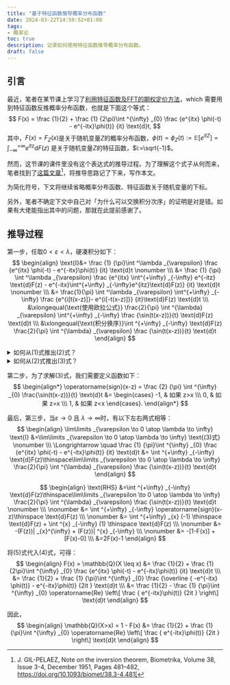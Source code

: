 ```yaml
---
title: "基于特征函数推导概率分布函数"
date: 2024-03-22T14:59:52+01:00
tags:
- 概率论
toc: true
description: 记录如何使用特征函数推导概率分布函数。
draft: false
---
```

## 引言

最近，笔者在某节课上学习了<u>利用特征函数及FFT的期权定价方法</u>，which 需要用到特征函数反推概率分布函数，也就是下面这个等式：
$$
F(x) = \frac {1}{2} +  \frac {1} {2\pi}\int ^{\infty} _{0} \frac {e^{itx} \phi(-t) - e^{-itx}\phi(t)} {it} \text{d}t,
$$
其中，$F(x)=F_Z(x)$是关于随机变量$Z$的概率分布函数，$\phi(t)=\phi_Z(t) :=\mathbb{E}[e^{itZ}] =  \int^{+\infty} _{-\infty}e^{itz}\text{d}F(z)$ 是关于随机变量$Z$的特征函数，$i:=\sqrt{-1}$。

然而，这节课的课件里没有这个表达式的推导过程。为了理解这个式子从何而来，笔者找到了[这篇文章](https://doi.org/10.1093/biomet/38.3-4.481)[^1]，将推导思路记了下来，写作本文。

为简化符号，下文将继续省略概率分布函数、特征函数关于随机变量的下标。

另外，笔者不确定下文中自己对「为什么可以交换积分次序」的证明是对是错。如果有大佬能指出其中的问题，那就在此提前感谢了。

## 推导过程

第一步，任取$0<\varepsilon<\lambda$，硬凑积分如下：
$$
\begin{align}
\text{I}&= \frac {1} {\pi}\int ^\lambda _{\varepsilon} \frac {e^{itx} \phi(-t) - e^{-itx}\phi(t)} {it} \text{d}t
\nonumber
\\\
&=  \frac {1} {\pi} \int ^\lambda _{\varepsilon} \frac {e^{itx} \int^{+\infty} _{-\infty} e^{-itz} \text{d}F(z) - e^{-itx}\int^{+\infty} _{-\infty}e^{itz}\text{d}F(z)} {it} \text{d}t
\nonumber
\\\
&= \frac{1}{\pi} \int ^\lambda _{\varepsilon}  \int^{+\infty} _{-\infty} \frac {e^{i[t(x-z)]}- e^{i[-t(x-z)]}} {it}\text{d}F(z) \text{d}t 
\\\
&\xlongequal{\text{使用欧拉公式}} \frac{2}{\pi}  \int ^{\lambda} _{\varepsilon} \int^{+\infty} _{-\infty} \frac {\sin(t(x-z))}{t} \text{d}F(z) \text{d}t 
\\\
&\xlongequal{\text{积分换序}}\int ^{+\infty} _{-\infty} \text{d}F(z) \frac{2}{\pi} \int ^{\lambda} _{\varepsilon}   \frac {\sin(t(x-z))}{t} \text{d}t
\end{align}
$$

<details class="notes">
<summary>如何从(1)式推出(2)式？</summary>
<p>
这里，从$(1)$式推出$(2)$式需使用欧拉公式（即$e^{iu}=\cos(u)+i\sin(u), \forall u \in \mathbb{R}$）展开$e^{i[t(x-z)]}$及$e^{i[-t(x-z)]}$即可：
$$
\begin{align*}
(1) 式 &=\frac{1}{\pi} \int ^\lambda _{\varepsilon}  \int^{+\infty} _{-\infty}  \frac {\cos(t(x-z)) + i\sin(t(x-z)) -\cos(-t(x-z)) - i\sin(-t(x-z))}{it} \text{d}F(z) \text{d}t 
\\\
&=  \frac{2}{\pi}  \int ^{\lambda} _{\varepsilon} \int^{+\infty} _{-\infty} \frac {\sin(t(x-z))}{t} \text{d}F(z) \text{d}t 
\end{align*}.
$$
</p>
</details>

<details class="notes">
<summary>如何从(2)式推出(3)式？</summary>
<p>
若要交换积分次序，我们需要证明被积函数 $ f(t,z) := \frac{\sin(t(x-z))}{t}$ 在 $( \varepsilon ,  \lambda) \times(-\infty, +\infty) $ 上绝对可积。根据假设可知，$0 < \varepsilon < t < \lambda$，且 $-\infty < z < +\infty$。那么，我们有：
$$
\begin{align*}
\left | \frac{\sin(t(x-z))}{t} \right |& < \left | \frac{\sin(t(x-z))}{\varepsilon} \right |
\\\
&= \frac { \left | \sin(t(x-z)) \right |} {\varepsilon} 
\\\
&\leq \frac 1 \varepsilon.
\end{align*}
$$
</p>




<p>
因此，我们有：

$$
\begin{align*}
\int ^{\lambda} _{\varepsilon} \int^{+\infty} _{-\infty} \frac {\sin(t(x-z))}{t} \text{d}F(z) \text{d}t &< \int ^{\lambda} _{\varepsilon} \int^{+\infty} _{-\infty} \frac {1}{\varepsilon} \text{d}F(z) \text{d}t
\\\
&= \int ^{+\infty} _{-\infty} \text{d}F(z) \int ^{\lambda} _{\varepsilon} \frac {1}{\varepsilon} \text{d}t
\\\
&= {1} \cdot \frac {\lambda - \varepsilon} {\varepsilon} < \infty.
\end{align*}
$$

由此，我们证明了 $ \left | f(t,z) \right | = \left | \frac{\sin(t(x-z))}{t} \right |$  在 $( \varepsilon ,  \lambda) \times(-\infty, +\infty) $ 上的积分值有限，因此 $ \frac{\sin(t(x-z))}{t}$ 绝对可积，可以交换积分次序。
</p>
</details>


第二步，为了求解$(3)$式，我们需要定义函数如下：
$$
\begin{align*} 
\operatorname{sign}(x-z) = \frac {2} {\pi} \int ^{\infty} _{0}  \frac{\sin(t(x-z))}{t} \text{d}t &= 
\begin{cases} 
-1, & 如果 z>x
\\\ 0, & 如果 z=x
\\\ 1, & 如果 z<x
\end{cases}.
\end{align*}
$$

最后，第三步，当$\varepsilon \to 0$ 且 $\lambda \to \infty$时，有以下左右两式相等：
$$
\begin{align}
 \lim\limits _{\varepsilon \to 0 \atop \lambda \to \infty} \text{I} 
&=\lim\limits _{\varepsilon \to 0 \atop \lambda \to \infty} \text{(3)式}
\nonumber
\\\
\Longrightarrow
\quad
\frac {1} {\pi}\int ^{\infty} _{0} \frac {e^{itx} \phi(-t) - e^{-itx}\phi(t)} {it} \text{d}t &= \int ^{+\infty} _{-\infty} \text{d}F(z)\thinspace\lim\limits _{\varepsilon \to 0 \atop \lambda \to \infty} \frac{2}{\pi} \int ^{\lambda} _{\varepsilon}   \frac {\sin(t(x-z))}{t} \text{d}t
\end{align}
$$




$$
\begin{align}
\text{RHS}
&=\int ^{+\infty} _{-\infty} \text{d}F(z)\thinspace\lim\limits _{\varepsilon \to 0 \atop \lambda \to \infty} \frac{2}{\pi} \int ^{\lambda} _{\varepsilon}   \frac {\sin(t(x-z))}{t} \text{d}t \nonumber
\\\ \nonumber
&= \int ^{+\infty} _{-\infty} \operatorname{sign}(x-z)\thinspace \text{d}F(z)
 \\\ \nonumber
&= \int ^{+\infty} _{x} (-1) \thinspace \text{d}F(z) + \int ^{x} _{-\infty} (1) \thinspace \text{d}F(z) 
 \\\ \nonumber
&= -(F(z))| _{x}^{\infty} + (F(z))| ^{x} _{-\infty} 
 \\\ \nonumber
&= -[1-F(x)] + [F(x)-0]
 \\\
&=2F(x)-1
\end{align}
$$

将$(5)$式代入$(4)$式，可得：
$$
\begin{align}
F(x) = \mathbb{Q}(X \leq x) &= \frac {1}{2} +  \frac {1} {2\pi}\int ^{\infty} _{0} \frac {e^{itx} \phi(-t) - e^{-itx}\phi(t)} {it} \text{d}t
\\\
&= \frac {1}{2} +  \frac {1} {\pi}\int ^{\infty} _{0} \frac {\overline { -e^{-itx} \phi(t)} - e^{-itx}\phi(t)} {2it } \text{d}t
\\\
&= \frac {1}{2} -  \frac {1} {\pi}\int ^{\infty} _{0} \operatorname{Re} \left\[ \frac { e^{-itx}\phi(t)} {2it } \right\] \text{d}t
\end{align}
$$

因此，
$$
\begin{align}
\mathbb{Q}(X>x) = 1 - F(x) &=  \frac {1}{2} +  \frac {1} {\pi}\int ^{\infty} _{0} \operatorname{Re} \left\[ \frac { e^{-itx}\phi(t)} {2it } \right\] \text{d}t
\end{align}
$$


[^1]: J. GIL-PELAEZ, Note on the inversion theorem, Biometrika, Volume 38, Issue 3-4, December 1951, Pages 481–482, https://doi.org/10.1093/biomet/38.3-4.481[
